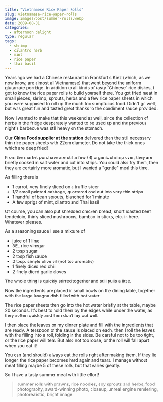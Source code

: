 ```yaml
---
title: "Vietnamese Rice Paper Rolls"
slug: vietnamese-rice-paper-rolls
image: images/post/summer-rolls.webp
date: 2009-08-01
categories: 
  - afternoon delight
type: regular
tags: 
  - shrimp
  - cilantro herb
  - mint
  - rice paper
  - thai basil
---
```


Years ago we had a Chinese restaurant in Frankfurt's Kiez (which, as we now know, are almost all Vietnamese) that went beyond the uniform glutamate porridge. In addition to all kinds of tasty "Chinese" rice dishes, I got to know the rice paper rolls to build yourself there. You got fried meat in small pieces, shrimp, sprouts, herbs and a few rice paper sheets in which you were supposed to roll up the much too sumptuous food. Didn't go well, but was great fun and tasted great thanks to the condiment sauce provided.

Now I wanted to make that this weekend as well, since the collection of herbs in the fridge desperately wanted to be used up and the previous night's barbecue was still heavy on the stomach.

Our **[China Food supplier at the station](https://www.yelp.de/biz/asiatische-lebensmittel-thanh-binh-m%C3%BCnster)** delivered then the still necessary thin rice paper sheets with 22cm diameter. Do not take the thick ones, which are deep fried!

From the market purchase are still a few (4) organic shrimp over, they are briefly cooked in salt water and cut into strips. You could also fry them, then they are certainly more aromatic, but I wanted a "gentle" meal this time.

As filling there is

- 1 carrot, very finely sliced on a truffle slicer
- 1/2 small pointed cabbage, quartered and cut into very thin strips
- 1 handful of bean sprouts, blanched for 1 minute
- A few sprigs of mint, cilantro and Thai basil

Of course, you can also put shredded chicken breast, short roasted beef tenderloin, thinly sliced mushrooms, bamboo in sticks, etc. in here. Whatever pleases.

As a seasoning sauce I use a mixture of

- juice of 1 lime
- 3EL rice vinegar
- 2 tbsp sugar
- 2 tbsp fish sauce
- 2 tbsp. simple olive oil (not too aromatic)
- 1 finely diced red chili
- 2 finely diced garlic cloves

The whole thing is quickly stirred together and still pulls a little.

Now the ingredients are placed in small bowls on the dining table, together with the large lasagna dish filled with hot water.

The rice paper sheets then go into the hot water briefly at the table, maybe 20 seconds. It's best to hold them by the edges while under the water, as they soften quickly and then don't lay out well.

I then place the leaves on my dinner plate and fill with the ingredients that are ready. A teaspoon of the sauce is placed on each, then I roll the leaves with the filling into a roll, folding in the sides. Be careful not to be too tight, or the rice paper will tear. But also not too loose, or the roll will fall apart when you eat it!

You can (and should) always eat the rolls right after making them. If they lie longer, the rice paper becomes hard again and tears. I manage without meat filling maybe 5 of these rolls, but that varies greatly.

So I have a tasty summer meal with little effort!

> summer rolls with prawns, rice noodles, soy sprouts and herbs, food photography, award-winning photo, closeup, unreal engine rendering, photorealistic, bright image

